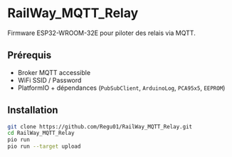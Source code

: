 # RailWay_MQTT_Relay

Firmware ESP32-WROOM-32E pour piloter des relais via MQTT.

## Prérequis
- Broker MQTT accessible
- WiFi SSID / Password
- PlatformIO + dépendances (`PubSubClient`, `ArduinoLog`, `PCA95x5`, `EEPROM`)

## Installation
```bash
git clone https://github.com/Regu01/RailWay_MQTT_Relay.git
cd RailWay_MQTT_Relay
pio run
pio run --target upload
